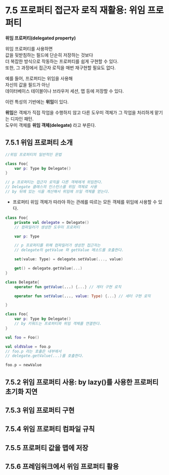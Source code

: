 # 7.5 프로퍼티 접근자 로직 재활용: 위임 프로퍼티

**위임 프로퍼티(delegated property)**

위임 프로퍼티를 사용하면  
값을 뒷받침하는 필드에 단순히 저장하는 것보다  
더 복잡한 방식으로 작동하는 프로퍼티를 쉽게 구현할 수 있다.  
또한, 그 과정에서 접근자 로직을 매번 재구현할 필요도 없다.

예를 들어, 프로퍼티는 위임을 사용해  
자신의 값을 필드가 아닌  
데이터베이스 테이블이나 브라우저 세션, 맵 등에 저장할 수 있다. 

이런 특성의 기반에는 **위임**이 있다.

**위임**은 객체가 직접 작업을 수행하지 않고 다른 도우미 객체가 그 작업을 처리하게 맡기는 디자인 패턴.  
도우미 객체를 **위임 객체(delegate)** 라고 부른다.  


## 7.5.1 위임 프로퍼티 소개

```kotlin
//위임 프로퍼티의 일반적인 문법

class Foo{
    var p: Type by Delegate()
}

// p 프로퍼티는 접근자 로직을 다른 객체에게 위임한다.
// Delegate 클래스의 인스턴스를 위임 객체로 사용
// by 뒤에 있는 식을 계산해서 위임에 쓰일 객체를 얻는다. 
```

- 프로퍼티 위임 객체가 따라야 하는 관례를 따르는 모든 객체를 위임에 사용할 수 있다.


```kotlin
class Foo{
    private val delegate = Delegate()
    // 컴파일러가 생성한 도우미 프로퍼티

    var p: Type

    // p 프로퍼티를 위해 컴파일러가 생성한 접근자는
    // delegate의 getValue 와 getValue 메소드를 호출한다.

    set(value: Type) = delegate.setValue(..., value)

    get() = delegate.getValue(...)
}
```


```kotlin
class Delegate{
    operator fun getValue(...) {...} // 게터 구현 로직

    operator fun setValue(..., value: Type) {...} // 세터 구현 로직

}

class Foo{
    var p: Type by Delegate()
    // by 키워드는 프로퍼티와 위임 객체를 연결한다. 
}

val foo = Foo()

val oldValue = foo.p
// foo.p 라는 호출은 내부에서
// delegate.getValue(...)를 호출한다.

foo.p = newValue
```


## 7.5.2 위임 프로퍼티 사용: by lazy()를 사용한 프로퍼티 초기화 지연


## 7.5.3 위임 프로퍼티 구현


## 7.5.4 위임 프로퍼티 컴파일 규칙


## 7.5.5 프로퍼티 값을 맵에 저장


## 7.5.6 프레임워크에서 위임 프로퍼티 활용



